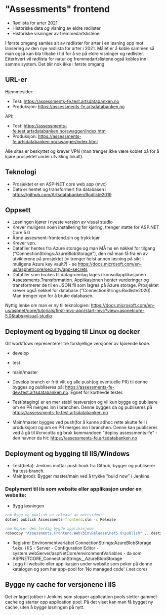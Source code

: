 # "Assessments" frontend
- Rødlista for arter 2021
- Historiske data og visning av eldre rødlister
- Historiske visninger av fremmedartslistene

I første omgang samles alt av rødlister for arter i en løsning opp mot lansering av den nye rødlista for arter i 2021. Målet er å koble sammen så man også kan bla tilbake i tid for å se på eldre visninger og rødlister. Etterhvert vil rødlista for natur og fremmedartslistene også kobles inn i samme system. Det blir nok ikke i første omgang

## URL-er

Hjemmesider:
 - Test: https://assessments-fe.test.artsdatabanken.no
 - Produksjon: https://assessments-fe.artsdatabanken.no

API:
 - Test: https://assessments-fe.test.artsdatabanken.no/swagger/index.html
 - Produksjon: https://assessments-fe.artsdatabanken.no/swagger/index.html

Alle sites er beskyttet og krever VPN (man trenger ikke være koblet på for å kjøre prosjektet under utvikling lokalt). 

## Teknologi
- Prosjektet er en ASP-NET core web app (mvc)
- Data er hentet og transformert fra databasen i https://github.com/Artsdatabanken/Rodliste2019 

## Oppsett
- Løsningen kjører i nyeste versjon av visual studio 
- Krever muligens noen installering før kjøring, trenger støtte for ASP.NET Core 5.0 
- Åpne assesment-frontend.sln og trykk kjør
- Krever vpn.
- Datafiler hentes fra Azure storage og man MÅ ha en nøkkel for tilgang ("ConnectionStrings:AzureBlobStorage"), den må man få fra en av utviklerene på prosjektet (vi trenger helst annen løsning på sikt - muligens Azure key vault?) - se https://docs.microsoft.com/en-us/aspnet/core/security/app-secrets
- Datafiler som brukes til datagrunnlag lages i konsollapplikasjonen Assessments.Transformation. Applikasjonen henter vurderinger og transformerer de til en JSON fil som lagres på Azure storage. Prosjektet krever også nøkkel for database ("ConnectionStrings:Rodliste2020). Man trenger vpn for å bruke databasen.

Nyttig lenke om man er ny til teknologien: https://docs.microsoft.com/en-us/aspnet/core/tutorials/first-mvc-app/start-mvc?view=aspnetcore-5.0&tabs=visual-studio

## Deployment og bygging til Linux og docker
Git workflows representerer tre forskjellige versjoner av kjørende kode.
- develop
- test
- main/master

- Develop branch er fritt vilt og alle push(og eventuelle PR) til denne bygges og publiseres på: https://assessments-fe-dev.test.artsdatabanken.no. Egnet for kortlevde tester.
- Test(staging) er en mer stabil testversjon og vil kun bygge og publisere om en PR merges inn i branchen. Denne bygges da og publiseres på https://assessments-fe.test.artsdatabanken.no
- Main/master bygges ved push(for å kunne adhoc rette akutte feil i produksjon) og om en PR merges inn i branchen. Denne kan publiseres ved å gå til #crocotta og bruk kommandoen "deploy assessments-fe" - den havner da hit: https://assessments-fe.artsdatabanken.no 

## Deployment og bygging til IIS/Windows
- Test(beta): Jenkins mottar push hook fra Github, bygger og publiserer fra test-branch.
- Main(prod): Bygger master/main ved å trykke "build now" i Jenkins. 

### Deplyment til iis som website eller applikasjon under en website:

- Bygg løsningen
```cmd
rem Bygg og publish en release av nettsiden:
dotnet publish Assessments-frontend.sln -c Release

rem Kopier den ferdig bygde applikasjone 
robocopy "Assessments.Frontend.Web\bin\Release\net5.0\publish" ...destinasjon...
```
- Registrer Environmentvariabel ConnectionStrings:AzureBlobStorage f.eks. i IIS - Server - Configuration Editor - system.webServer/aspNetCore/environmentVariables - da som ASPNETCORE_ConnectionStrings__AzureBlobStorage
- Legg til website eller applikasjon under website som peker på denne katalogen og som har app-pool for 'No managed code' (.net core)


## Bygge ny cache for versjonene i IIS
Det er laget jobber i Jenkins som stopper application pools sletter gammel cache og starter opp application pool. På det viset kan man få bygget ny cache, uten å bygge løsningen på nytt. 
